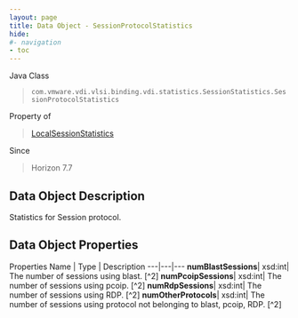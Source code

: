 ```yaml
---
layout: page
title: Data Object - SessionProtocolStatistics
hide:
#- navigation
- toc
---
```






Java Class
> `com.vmware.vdi.vlsi.binding.vdi.statistics.SessionStatistics.SessionProtocolStatistics`

Property of
> [LocalSessionStatistics](vdi.statistics.SessionStatistics.LocalSessionStatistics.md#field_detail)

Since
> Horizon 7.7


## Data Object Description

Statistics for Session protocol.

## Data Object Properties
Properties
Name |  Type |  Description
---|---|---
**numBlastSessions**|  xsd:int|  The number of sessions using blast. [^2]
**numPcoipSessions**|  xsd:int|  The number of sessions using pcoip. [^2]
**numRdpSessions**|  xsd:int|  The number of sessions using RDP. [^2]
**numOtherProtocols**|  xsd:int|  The number of sessions using protocol not belonging to blast, pcoip, RDP. [^2]


 
